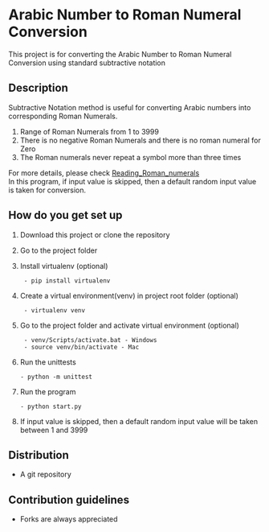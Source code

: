 # Arabic Number to Roman Numeral Conversion #
This project is for converting the
Arabic Number to Roman Numeral Conversion
using standard subtractive notation

## Description ##
Subtractive Notation method is useful for converting Arabic numbers into corresponding Roman Numerals.
   1. Range of Roman Numerals from 1 to 3999
   2. There is no negative Roman Numerals and there is no roman numeral for Zero
   3. The Roman numerals never repeat a symbol more than three times
         
 For more details, please check [Reading_Roman_numerals](http://en.wikipedia.org/wiki/Roman_numerals#Reading_Roman_numerals.)      
 In this program, if input value is skipped, then a default random input value is taken for conversion.
      
## How do you get set up ##
1. Download this project or clone the repository
2. Go to the project folder
3. Install virtualenv (optional)
        
        - pip install virtualenv
5. Create a virtual environment(venv) in project root folder (optional)

        - virtualenv venv
5. Go to the project folder and activate virtual environment (optional)

        - venv/Scripts/activate.bat - Windows 
        - source venv/bin/activate - Mac 
6. Run the unittests

       - python -m unittest   
7. Run the program

       - python start.py
8. If input value is skipped, then a default random input value will be taken between 1 and 3999

## Distribution ##
- A git repository

## Contribution guidelines ##
- Forks are always appreciated
